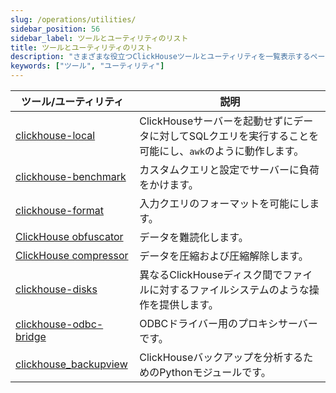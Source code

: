 ```yaml
---
slug: /operations/utilities/
sidebar_position: 56
sidebar_label: ツールとユーティリティのリスト
title: ツールとユーティリティのリスト
description: "さまざまな役立つClickHouseツールとユーティリティを一覧表示するページ。"
keywords: ["ツール", "ユーティリティ"]
---
```


| ツール/ユーティリティ | 説明 |
|------|-------------|
|[clickhouse-local](../../operations/utilities/clickhouse-local.md) | ClickHouseサーバーを起動せずにデータに対してSQLクエリを実行することを可能にし、`awk`のように動作します。|
|[clickhouse-benchmark](../../operations/utilities/clickhouse-benchmark.md) | カスタムクエリと設定でサーバーに負荷をかけます。|
| [clickhouse-format](../../operations/utilities/clickhouse-format.md) | 入力クエリのフォーマットを可能にします。|
|[ClickHouse obfuscator](../../operations/utilities/clickhouse-obfuscator.md) | データを難読化します。|
|[ClickHouse compressor](../../operations/utilities/clickhouse-compressor.md) | データを圧縮および圧縮解除します。|
| [clickhouse-disks](../../operations/utilities/clickhouse-disks.md) | 異なるClickHouseディスク間でファイルに対するファイルシステムのような操作を提供します。|
| [clickhouse-odbc-bridge](../../operations/utilities/odbc-bridge.md) | ODBCドライバー用のプロキシサーバーです。|
| [clickhouse_backupview](../../operations/utilities/backupview.md) | ClickHouseバックアップを分析するためのPythonモジュールです。|
